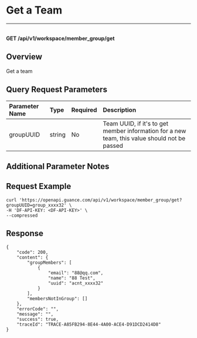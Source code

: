 # Get a Team

---

<br />**GET /api/v1/workspace/member_group/get**

## Overview
Get a team


## Query Request Parameters

| Parameter Name | Type   | Required | Description                                      |
|:--------------|:-------|:---------|:-------------------------------------------------|
| groupUUID     | string | No       | Team UUID, if it's to get member information for a new team, this value should not be passed <br> |

## Additional Parameter Notes



## Request Example
```shell
curl 'https://openapi.guance.com/api/v1/workspace/member_group/get?groupUUID=group_xxxx32' \
-H 'DF-API-KEY: <DF-API-KEY>' \
--compressed 
```


## Response
```shell
{
    "code": 200,
    "content": {
        "groupMembers": [
            {
                "email": "88@qq.com",
                "name": "88 Test",
                "uuid": "acnt_xxxx32"
            }
        ],
        "membersNotInGroup": []
    },
    "errorCode": "",
    "message": "",
    "success": true,
    "traceId": "TRACE-A85FB294-8E44-4A00-ACE4-D91DCD2414D8"
} 
```